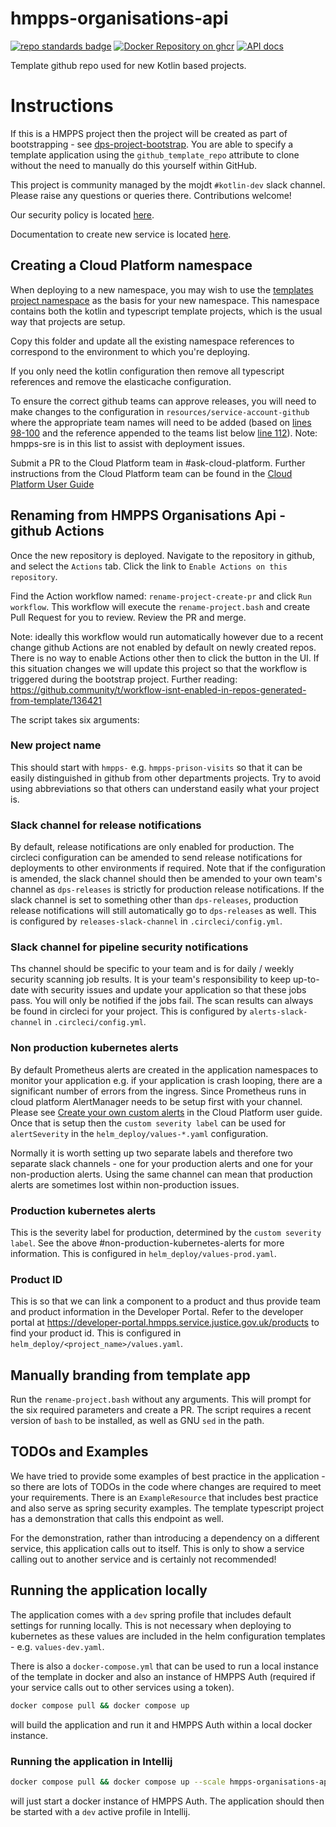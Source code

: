 # hmpps-organisations-api

[![repo standards badge](https://img.shields.io/badge/endpoint.svg?&style=flat&logo=github&url=https%3A%2F%2Foperations-engineering-reports.cloud-platform.service.justice.gov.uk%2Fapi%2Fv1%2Fcompliant_public_repositories%2Fhmpps-organisations-api)](https://operations-engineering-reports.cloud-platform.service.justice.gov.uk/public-report/hmpps-organisations-api "Link to report")
[![Docker Repository on ghcr](https://img.shields.io/badge/ghcr.io-repository-2496ED.svg?logo=docker)](https://ghcr.io/ministryofjustice/hmpps-organisations-api)
[![API docs](https://img.shields.io/badge/API_docs_-view-85EA2D.svg?logo=swagger)](https://hmpps-organisations-api-dev.hmpps.service.justice.gov.uk/webjars/swagger-ui/index.html?configUrl=/v3/api-docs)

Template github repo used for new Kotlin based projects.

# Instructions

If this is a HMPPS project then the project will be created as part of bootstrapping -
see [dps-project-bootstrap](https://github.com/ministryofjustice/dps-project-bootstrap). You are able to specify a
template application using the `github_template_repo` attribute to clone without the need to manually do this yourself
within GitHub.

This project is community managed by the mojdt `#kotlin-dev` slack channel.
Please raise any questions or queries there. Contributions welcome!

Our security policy is located [here](https://github.com/ministryofjustice/hmpps-organisations-api/security/policy).

Documentation to create new service is located [here](https://tech-docs.hmpps.service.justice.gov.uk/applicationplatform/newservice-GHA/).

## Creating a Cloud Platform namespace

When deploying to a new namespace, you may wish to use the
[templates project namespace](https://github.com/ministryofjustice/cloud-platform-environments/tree/main/namespaces/live.cloud-platform.service.justice.gov.uk/hmpps-templates-dev)
as the basis for your new namespace. This namespace contains both the kotlin and typescript template projects, 
which is the usual way that projects are setup.

Copy this folder and update all the existing namespace references to correspond to the environment to which you're deploying.

If you only need the kotlin configuration then remove all typescript references and remove the elasticache configuration. 

To ensure the correct github teams can approve releases, you will need to make changes to the configuration in `resources/service-account-github` where the appropriate team names will need to be added (based on [lines 98-100](https://github.com/ministryofjustice/cloud-platform-environments/blob/main/namespaces/live.cloud-platform.service.justice.gov.uk/hmpps-templates-dev/resources/serviceaccount-github.tf#L98) and the reference appended to the teams list below [line 112](https://github.com/ministryofjustice/cloud-platform-environments/blob/main/namespaces/live.cloud-platform.service.justice.gov.uk/hmpps-templates-dev/resources/serviceaccount-github.tf#L112)). Note: hmpps-sre is in this list to assist with deployment issues.

Submit a PR to the Cloud Platform team in
#ask-cloud-platform. Further instructions from the Cloud Platform team can be found in
the [Cloud Platform User Guide](https://user-guide.cloud-platform.service.justice.gov.uk/#cloud-platform-user-guide)

## Renaming from HMPPS Organisations Api - github Actions

Once the new repository is deployed. Navigate to the repository in github, and select the `Actions` tab.
Click the link to `Enable Actions on this repository`.

Find the Action workflow named: `rename-project-create-pr` and click `Run workflow`. This workflow will
execute the `rename-project.bash` and create Pull Request for you to review. Review the PR and merge.

Note: ideally this workflow would run automatically however due to a recent change github Actions are not
enabled by default on newly created repos. There is no way to enable Actions other then to click the button in the UI.
If this situation changes we will update this project so that the workflow is triggered during the bootstrap project.
Further reading: <https://github.community/t/workflow-isnt-enabled-in-repos-generated-from-template/136421>

The script takes six arguments:

### New project name

This should start with `hmpps-` e.g. `hmpps-prison-visits` so that it can be easily distinguished in github from
other departments projects. Try to avoid using abbreviations so that others can understand easily what your project is.

### Slack channel for release notifications

By default, release notifications are only enabled for production. The circleci configuration can be amended to send
release notifications for deployments to other environments if required. Note that if the configuration is amended,
the slack channel should then be amended to your own team's channel as `dps-releases` is strictly for production release
notifications. If the slack channel is set to something other than `dps-releases`, production release notifications
will still automatically go to `dps-releases` as well. This is configured by `releases-slack-channel` in
`.circleci/config.yml`.

### Slack channel for pipeline security notifications

Ths channel should be specific to your team and is for daily / weekly security scanning job results. It is your team's
responsibility to keep up-to-date with security issues and update your application so that these jobs pass. You will
only be notified if the jobs fail. The scan results can always be found in circleci for your project. This is
configured by `alerts-slack-channel` in `.circleci/config.yml`.

### Non production kubernetes alerts

By default Prometheus alerts are created in the application namespaces to monitor your application e.g. if your
application is crash looping, there are a significant number of errors from the ingress. Since Prometheus runs in
cloud platform AlertManager needs to be setup first with your channel. Please see
[Create your own custom alerts](https://user-guide.cloud-platform.service.justice.gov.uk/documentation/monitoring-an-app/how-to-create-alarms.html)
in the Cloud Platform user guide. Once that is setup then the `custom severity label` can be used for
`alertSeverity` in the `helm_deploy/values-*.yaml` configuration.

Normally it is worth setting up two separate labels and therefore two separate slack channels - one for your production
alerts and one for your non-production alerts. Using the same channel can mean that production alerts are sometimes
lost within non-production issues.

### Production kubernetes alerts

This is the severity label for production, determined by the `custom severity label`. See the above
#non-production-kubernetes-alerts for more information. This is configured in `helm_deploy/values-prod.yaml`.

### Product ID

This is so that we can link a component to a product and thus provide team and product information in the Developer
Portal. Refer to the developer portal at https://developer-portal.hmpps.service.justice.gov.uk/products to find your
product id. This is configured in `helm_deploy/<project_name>/values.yaml`.

## Manually branding from template app

Run the `rename-project.bash` without any arguments. This will prompt for the six required parameters and create a PR.
The script requires a recent version of `bash` to be installed, as well as GNU `sed` in the path.

## TODOs and Examples

We have tried to provide some examples of best practice in the application - so there are lots of TODOs in the code
where changes are required to meet your requirements. There is an `ExampleResource` that includes best practice and also
serve as spring security examples. The template typescript project has a demonstration that calls this endpoint as well.

For the demonstration, rather than introducing a dependency on a different service, this application calls out to
itself. This is only to show a service calling out to another service and is certainly not recommended!

## Running the application locally

The application comes with a `dev` spring profile that includes default settings for running locally. This is not
necessary when deploying to kubernetes as these values are included in the helm configuration templates -
e.g. `values-dev.yaml`.

There is also a `docker-compose.yml` that can be used to run a local instance of the template in docker and also an
instance of HMPPS Auth (required if your service calls out to other services using a token).

```bash
docker compose pull && docker compose up
```

will build the application and run it and HMPPS Auth within a local docker instance.

### Running the application in Intellij

```bash
docker compose pull && docker compose up --scale hmpps-organisations-api=0
```

will just start a docker instance of HMPPS Auth. The application should then be started with a `dev` active profile
in Intellij.
